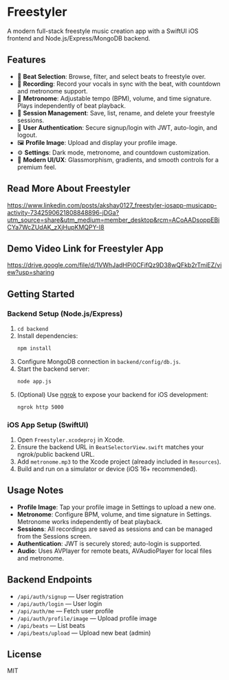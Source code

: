 # Freestyler

A modern full-stack freestyle music creation app with a SwiftUI iOS frontend and Node.js/Express/MongoDB backend.

## Features
- 🎵 **Beat Selection**: Browse, filter, and select beats to freestyle over.
- 🎤 **Recording**: Record your vocals in sync with the beat, with countdown and metronome support.
- 🥁 **Metronome**: Adjustable tempo (BPM), volume, and time signature. Plays independently of beat playback.
- 📂 **Session Management**: Save, list, rename, and delete your freestyle sessions.
- 👤 **User Authentication**: Secure signup/login with JWT, auto-login, and logout.
- 🖼️ **Profile Image**: Upload and display your profile image.
- ⚙️ **Settings**: Dark mode, metronome, and countdown customization.
- 💎 **Modern UI/UX**: Glassmorphism, gradients, and smooth controls for a premium feel.

## Read More About Freestyler
https://www.linkedin.com/posts/akshay0127_freestyler-iosapp-musicapp-activity-7342590621808848896-jDGa?utm_source=share&utm_medium=member_desktop&rcm=ACoAADsoppEBiCYa7WcZUdAK_zXjHupKMQPY-I8

## Demo Video Link for Freestyler App
https://drive.google.com/file/d/1VWhJadHPi0CFifQz9D38wQFkb2rTmiEZ/view?usp=sharing


## Getting Started

### Backend Setup (Node.js/Express)
1. `cd backend`
2. Install dependencies:
   ```bash
   npm install
   ```
3. Configure MongoDB connection in `backend/config/db.js`.
4. Start the backend server:
   ```bash
   node app.js
   ```
5. (Optional) Use [ngrok](https://ngrok.com/) to expose your backend for iOS development:
   ```bash
   ngrok http 5000
   ```

### iOS App Setup (SwiftUI)
1. Open `Freestyler.xcodeproj` in Xcode.
2. Ensure the backend URL in `BeatSelectorView.swift` matches your ngrok/public backend URL.
3. Add `metronome.mp3` to the Xcode project (already included in `Resources`).
4. Build and run on a simulator or device (iOS 16+ recommended).

## Usage Notes
- **Profile Image**: Tap your profile image in Settings to upload a new one.
- **Metronome**: Configure BPM, volume, and time signature in Settings. Metronome works independently of beat playback.
- **Sessions**: All recordings are saved as sessions and can be managed from the Sessions screen.
- **Authentication**: JWT is securely stored; auto-login is supported.
- **Audio**: Uses AVPlayer for remote beats, AVAudioPlayer for local files and metronome.

## Backend Endpoints
- `/api/auth/signup` — User registration
- `/api/auth/login` — User login
- `/api/auth/me` — Fetch user profile
- `/api/auth/profile/image` — Upload profile image
- `/api/beats` — List beats
- `/api/beats/upload` — Upload new beat (admin)

## License
MIT 
